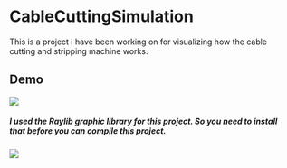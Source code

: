 # CableCuttingSimulation
This is a project i have been working on for visualizing how the cable cutting and stripping machine works.
## Demo
![](https://github.com/CableCuttingSimulation/thingy.gif)

##### I used the Raylib graphic library for this project. So you need to install that before you can compile this project.
![](https://github.com/raysan5/raylib)
